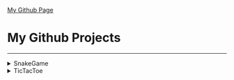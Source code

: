 <a href="https://shihadumar.github.io">My Github Page</a>
<h1>My Github Projects</h1><hr>
<details><summary>SnakeGame</summary>
<h2>mobile friendly</h2>
<h4>use Arrow keys (wasd) in pc.<br>swipe in mobile.</h4>
<h4>"p" or click pause button to pause/play.</h4>
<h4>I used svg tag to create graphics.</h4>
<a href="https://shihadumar.github.io/snake">play online</a>
</details>
<details><summary>TicTacToe</summary>
<h2>mobile friendly</h2>
<a href="https://shihadumar.github.io/tictactoe">play online</a>
</details>
